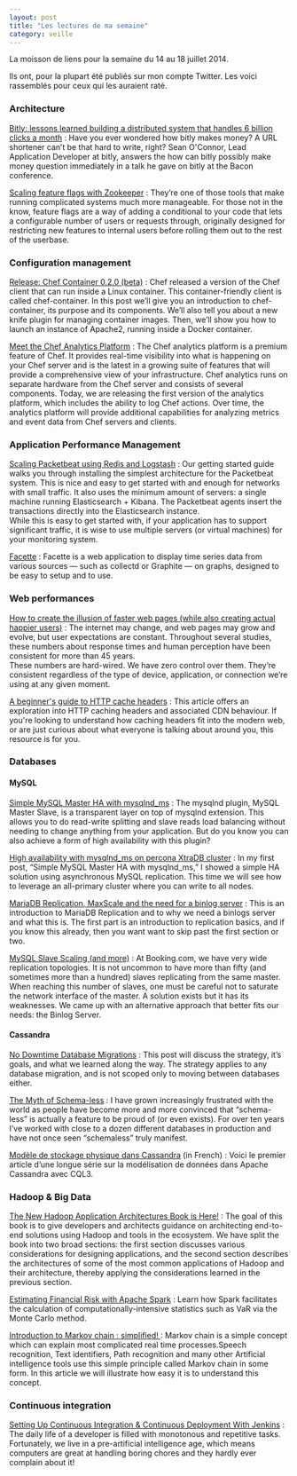 ```yaml
---
layout: post
title: "Les lectures de ma semaine"
category: veille
---
```


La moisson de liens pour la semaine du 14 au 18 juillet 2014.

Ils ont, pour la plupart été publiés sur mon compte Twitter.
Les voici rassemblés pour ceux qui les auraient raté.

<!-- -->

### Architecture

[Bitly: lessons learned building a distributed system that handles 6 billion clicks a month](http://highscalability.com/blog/2014/7/14/bitly-lessons-learned-building-a-distributed-system-that-han.html)
:  Have you ever wondered how bitly makes money? A URL shortener can’t be that hard to write, right? Sean O'Connor, Lead Application Developer at bitly, answers the how can bitly possibly make money question immediately in a talk he gave on bitly at the Bacon conference.

[Scaling feature flags with Zookeeper](http://yellerapp.com/posts/2014-05-14-zookeeper-feature-flags.html)
:  They’re one of those tools that make running complicated systems much more manageable. For those not in the know, feature flags are a way of adding a conditional to your code that lets a configurable number of users or requests through, originally designed for restricting new features to internal users before rolling them out to the rest of the userbase.

### Configuration management

[Release: Chef Container 0.2.0 (beta)](http://www.getchef.com/blog/2014/07/15/release-chef-container-0-2-0-beta/)
:  Chef released a version of the Chef client that can run inside a Linux container. This container-friendly client is called chef-container. In this post we’ll give you an introduction to chef-container, its purpose and its components. We’ll also tell you about a new knife plugin for managing container images. Then, we’ll show you how to launch an instance of Apache2, running inside a Docker container.

[Meet the Chef Analytics Platform]([http://www.getchef.com/blog/2014/07/15/meet-the-chef-analytics-platform/)
:  The Chef analytics platform is a premium feature of Chef. It provides real-time visibility into what is happening on your Chef server and is the latest in a growing suite of features that will provide a comprehensive view of your infrastructure. Chef analytics runs on separate hardware from the Chef server and consists of several components. Today, we are releasing the first version of the analytics platform, which includes the ability to log Chef actions. Over time, the analytics platform will provide additional capabilities for analyzing metrics and event data from Chef servers and clients.

### Application Performance Management

[Scaling Packetbeat using Redis and Logstash](http://packetbeat.com/blog/scaling-packetbeat-with-redis-and-logstash.html)
:  Our getting started guide walks you through installing the simplest architecture for the Packetbeat system. This is nice and easy to get started with and enough for networks with small traffic. It also uses the minimum amount of servers: a single machine running Elasticsearch + Kibana. The Packetbeat agents insert the transactions directly into the Elasticsearch instance.  
While this is easy to get started with, if your application has to support significant traffic, it is wise to use multiple servers (or virtual machines) for your monitoring system.

[Facette](https://github.com/facette/facette)
:  Facette is a web application to display time series data from various sources — such as collectd or Graphite — on graphs, designed to be easy to setup and to use.

### Web performances

[How to create the illusion of faster web pages (while also creating actual happier users)](http://www.webperformancetoday.com/2014/07/16/eight-tricks-improve-perceived-web-performance/)
:  The internet may change, and web pages may grow and evolve, but user expectations are constant. Throughout several studies, these numbers about response times and human perception have been consistent for more than 45 years.  
These numbers are hard-wired. We have zero control over them. They’re consistent regardless of the type of device, application, or connection we’re using at any given moment.

[A beginner's guide to HTTP cache headers](http://www.mobify.com/blog/beginners-guide-to-http-cache-headers/)
:  This article offers an exploration into HTTP caching headers and associated CDN behaviour. If you're looking to understand how caching headers fit into the modern web, or are just curious about what everyone is talking about around you, this resource is for you.

### Databases

#### MySQL

[Simple MySQL Master HA with mysqlnd_ms](http://www.mysqlperformanceblog.com/2014/07/14/simple-mysql-master-ha-mysqlnd_ms/)
:  The mysqlnd plugin, MySQL Master Slave, is a transparent layer on top of mysqlnd extension. This allows you to do read-write splitting and slave reads load balancing without needing to change anything from your application. But do you know you can also achieve a form of high availability with this plugin?

[High availability with mysqlnd_ms on percona XtraDB cluster](http://www.mysqlperformanceblog.com/2014/07/16/high-availability-with-mysqlnd_ms-on-percona-xtradb-cluster/)
:  In my first post, “Simple MySQL Master HA with mysqlnd_ms,” I showed a simple HA solution using asynchronous MySQL replication. This time we will see how to leverage an all-primary cluster where you can write to all nodes.

[MariaDB Replication, MaxScale and the need for a binlog server](http://karlssonondatabases.blogspot.fr/2014/07/mariadb-replication-maxscale-and-need.html)
:  This is an introduction to MariaDB Replication and to why we need a binlogs server and what this is. The first part is an introduction to replication basics, and if you know this already, then you want want to skip past the first section or two.

[MySQL Slave Scaling (and more)](http://blog.booking.com/mysql_slave_scaling_and_more.html)
:  At Booking.com, we have very wide replication topologies. It is not uncommon to have more than fifty (and sometimes more than a hundred) slaves replicating from the same master. When reaching this number of slaves, one must be careful not to saturate the network interface of the master. A solution exists but it has its weaknesses. We came up with an alternative approach that better fits our needs: the Binlog Server.


#### Cassandra

[No Downtime Database Migrations](http://planetcassandra.org/blog/post/no-downtime-database-migrations/)
:  This post will discuss the strategy, it’s goals, and what we learned along the way. The strategy applies to any database migration, and is not scoped only to moving between databases either.

[The Myth of Schema-less](http://planetcassandra.org/blog/post/the-myth-of-schema-less/)
:  I have grown increasingly frustrated with the world as people have become more and more convinced that “schema-less” is actually a feature to be proud of (or even exists). For over ten years I’ve worked with close to a dozen different databases in production and have not once seen “schemaless” truly manifest.

[Modèle de stockage physique dans Cassandra](http://planetcassandra.org/blog/post/modele-de-stockage-physique-dans-cassandra/) (in French)
:  Voici le premier article d’une longue série sur la modélisation de données dans Apache Cassandra avec CQL3.


### Hadoop & Big Data

[The New Hadoop Application Architectures Book is Here!](http://blog.cloudera.com/blog/2014/07/the-new-hadoop-application-architectures-book-is-here/)
:  The goal of this book is to give developers and architects guidance on architecting end-to-end solutions using Hadoop and tools in the ecosystem. We have split the book into two broad sections: the first section discusses various considerations for designing applications, and the second section describes the architectures of some of the most common applications of Hadoop and their architecture, thereby applying the considerations learned in the previous section.

[Estimating Financial Risk with Apache Spark](http://blog.cloudera.com/blog/2014/07/estimating-financial-risk-with-apache-spark/)
:  Learn how Spark facilitates the calculation of computationally-intensive statistics such as VaR via the Monte Carlo method.

[Introduction to Markov chain : simplified! ](http://www.analyticsvidhya.com/blog/2014/07/markov-chain-simplified/)
:  Markov chain is a simple concept which can explain most complicated real time processes.Speech recognition, Text identifiers, Path recognition and many other Artificial intelligence tools use this simple principle called Markov chain in some form. In this article we will illustrate how easy it is to understand this concept.


### Continuous integration

[Setting Up Continuous Integration & Continuous Deployment With Jenkins](http://code.tutsplus.com/tutorials/setting-up-continuous-integration-continuous-deployment-with-jenkins--cms-21511)
:  The daily life of a developer is filled with monotonous and repetitive tasks. Fortunately, we live in a pre-artificial intelligence age, which means computers are great at handling boring chores and they hardly ever complain about it!

